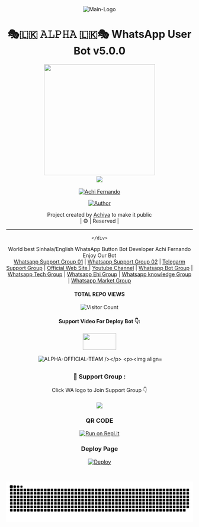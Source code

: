 

<div align="center">		

<img src= "https://i.ibb.co/99msvpG/Main-Logo.jpg" alt="Main-Logo" border="0"/>
</p>

<h1>🎭🇱🇰 𝙰𝙻𝙿𝙷𝙰 🇱🇰🎭  WhatsApp User Bot v5.0.0</h1>
</div>

<div align="center">
  <img src="https://telegra.ph/file/f3b0b4e681583334b7330.jpg" width="300" height="300">
	<div align="center">
<img src= "https://camo.githubusercontent.com/71b837571c48af3aa60a73dbc9d5936aa359d78efbfa8a6743cbbbc16b80ef4d/68747470733a2f2f63646e2e646973636f72646170702e636f6d2f6174746163686d656e74732f3830353930323039333930363630383138362f3830353931333937323533353539303932322f74656e6f722e676966"/>
</p>

<div align="center">
 <p align="center">
<a href="#"><img title="Achi Fernando" src="https://img.shields.io/badge/ACHIYA-red?colorA=%23ff0000&colorB=%23017e40&style=for-the-badge"></a>
</p>
  <p align="center">
<a href="https://github.com/RIPPER-SER
"><img title="Author" src="https://img.shields.io/badge/Author-RIPPER-SER/ALPHA_WA?color=blue&style=for-the-badge&logo=whatsapp"></a>
</p>
</div>
<p align="center">
Project created by <a href="https://github.com/RIPPER-SER">Achiya</a> to make it public
    <br>
       | © |
        Reserved |
    <br> 
</p>

----

	</div>
<p align="center">
    World best Sinhala/English WhatsApp Button Bot Developer Achi Fernando Enjoy Our Bot
    <br>
        <a href="https://chat.whatsapp.com/EmxfOklzLVIIyDEKPx4IYj">Whatsapp Support Group 01</a> |
	<a href="https://chat.whatsapp.com/KpBbjUuoKCE5DclK9lKdr0">Whatsapp Support Group 02</a> |
	<a href="https://t.me/+TaQGxVd7ZM43NDk1">Telegarm Support Group</a> |
	<a href="https://achibrolk.wordpress.com/alpha-bot-service">Official Web Site </a> |
        <a href="https://www.youtube.com/c/ABLKPGAchiBrolk">Youtube Channel</a> |
	<a href="https://chat.whatsapp.com/FTtlr84ndUWIkR7PeHoqXJ">Whatsapp Bot Group</a> |
	<a href="https://chat.whatsapp.com/KQRCEydZ4QwJ7JpKypx5gg">Whatsapp Tech Group</a> |
	<a href="https://chat.whatsapp.com/BiRfTmouLQ2J7MaLdczOY5">Whatsapp Ehi Group</a> |
	<a href="https://chat.whatsapp.com/GPUvBfhhz7OLZhckbGi8mj">Whatsapp knowledge Group</a> |
	<a href="https://chat.whatsapp.com/GSijEqwPZBS4a3VzzlvKLM">Whatsapp Market Group</a>
    <br>
</p>
	
	
  #### TOTAL REPO VIEWS
![Visitor Count](https://profile-counter.glitch.me/ALPHA-OFFICIAL-TEAM/count.svg)
</p>
<h4 align="center">Support Video For Deploy Bot 👇:</h4>
<p align="center">
<a href="https://youtu.be/uAuIcxlGFKw" target="blank"><img align="center" src="https://upload.wikimedia.org/wikipedia/commons/thumb/e/e1/Logo_of_YouTube_%282015-2017%29.svg/1200px-Logo_of_YouTube_%282015-2017%29.svg.png" height="45" width="90" /></a>
</p>
  

<p align="center">

<p>&nbsp;<img align="center" src="https://github-readme-stats.vercel.app/api?username=ALPHA-OFFICIAL-TEAM&show_icons=true&theme=dark&locale=en" alt="ALPHA-OFFICIAL-TEAM /></p>

<p><img align="center" src="https://github-readme-streak-stats.herokuapp.com/?user=ALPHA-OFFICIAL-TEAM&theme=dark" alt="RIPPER-SER" /></p>
</p>

##
  <h3 align="center">📢 Support Group :</h3>
<p align="center">
Click WA logo to Join Support Group 👇
    <br>
<br>
  <a href="https://chat.whatsapp.com/EmxfOklzLVIIyDEKPx4IYj" target="blank"><img align="center" src="https://github.com/Alien-alfa/PublicBot/blob/main/wlogo.svg.png " /></a>
</p>

### QR CODE
[![Run on Repl.it](https://repl.it/badge/github/quiec/whatsasena)](https://replit.com/@ALPHAOFFICIAL/V5)

### Deploy Page
[![Deploy](https://www.herokucdn.com/deploy/button.svg)](https://heroku.com/deploy?template=https://github.com/ALPHA-OFFICIAL-TEAM/ALPHA-V5)
</div>

<br >
 
<div align="center">

 [![Run on Repl.it](https://github.com/Platane/snk/raw/output/github-contribution-grid-snake.svg)](https://replit.com/@ALPHAOFFICIAL/V5)

